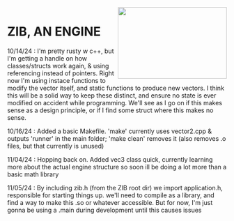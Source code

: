 <img src="https://i.imgur.com/FX8cmmQ.png" width="250" height="164" align="right"/>

# ZIB, AN ENGINE

10/14/24 : I'm pretty rusty w c++, but I'm getting a handle on how classes/structs work again, & using referencing instead of pointers. Right now I'm using instace functions to modify the vector itself, and static functions to produce new vectors. I think this will be a solid way to keep these distinct, and ensure no state is ever modified on accident while programming. We'll see as I go on if this makes sense as a design principle, or if I find some struct where this makes no sense.

10/16/24 : Added a basic Makefile. 'make' currently uses vector2.cpp & outputs 'runner' in the main folder; 'make clean' removes it (also removes .o files, but that currently is unused)

11/04/24 : Hopping back on. Added vec3 class quick, currently learning more about the actual engine structure so soon ill be doing a lot more than a basic math library

11/05/24 : By including zib.h (from the ZIB root dir) we import application.h, responsible for starting things up. we'll need to compile as a library, and find a way to make this .so or whatever accessible. But for now, I'm just gonna be using a .main during development until this causes issues
